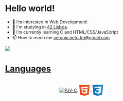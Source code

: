 <h1>Hello world!</h1>

- 👀 I’m interested in Web Development!
- 🔭 I'm studying in <a href="https://www.42lisboa.com" target="_blank">42 Lisboa</a>.
- 🌱 I’m currently learning C and HTML/CSS/JavaScript 
- 📫 How to reach me antonio.neto.tm@gmail.com

<div id="stats">
  <a href="https://github.com/amarques02/">
  <img height="160em" src="https://github-readme-stats.vercel.app/api/top-langs/?username=amarques02&layout=compact&langs_count=8&theme=dracula"/>
</div>
<h1>Languages</h1>
<div style="display: inline_block" align="center"><br>
  <img align="center" alt="PJV-C" height="37" width="40" src="https://upload.wikimedia.org/wikipedia/commons/1/18/C_Programming_Language.svg">
  <img align="center" alt="PJV-HTML" height="37" width="40" src="https://raw.githubusercontent.com/devicons/devicon/master/icons/html5/html5-original.svg">
  <img align="center" alt="PJV-CSS" height="37" width="40" src="https://raw.githubusercontent.com/devicons/devicon/master/icons/css3/css3-original.svg">
</div>
